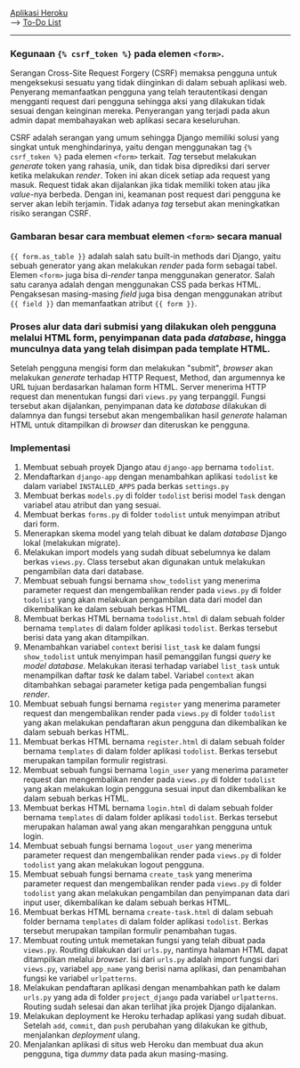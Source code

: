 [Aplikasi Heroku](https://pbp-assignment.herokuapp.com/) <br>
--> [To-Do List](https://pbp-assignment.herokuapp.com/todolist/)
 <hr>

### Kegunaan `{% csrf_token %}` pada elemen `<form>`.
Serangan Cross-Site Request Forgery (CSRF) memaksa pengguna untuk mengeksekusi sesuatu yang tidak diinginkan di dalam sebuah aplikasi web. Penyerang memanfaatkan pengguna yang telah terautentikasi dengan mengganti request dari pengguna sehingga aksi yang dilakukan tidak sesuai dengan keinginan mereka. Penyerangan yang terjadi pada akun admin dapat membahayakan web aplikasi secara keseluruhan.
 
CSRF adalah serangan yang umum sehingga Django memiliki solusi yang singkat untuk menghindarinya, yaitu dengan menggunakan tag `{% csrf_token %}` pada elemen `<form>` terkait. _Tag_ tersebut melakukan _generate_ token yang rahasia, unik, dan tidak bisa diprediksi dari server ketika melakukan _render_. Token ini akan dicek setiap ada request yang masuk. Request tidak akan dijalankan jika tidak memiliki token atau jika _value_-nya berbeda. Dengan ini, keamanan post request dari pengguna ke server akan lebih terjamin. Tidak adanya _tag_ tersebut akan meningkatkan risiko serangan CSRF.
 
### Gambaran besar cara membuat elemen `<form>` secara manual
`{{ form.as_table }}` adalah salah satu built-in methods dari Django, yaitu sebuah generator yang akan melakukan _render_ pada form sebagai tabel. Elemen `<form>` juga bisa di-_render_ tanpa menggunakan generator. Salah satu caranya adalah dengan menggunakan CSS pada berkas HTML. Pengaksesan masing-masing _field_ juga bisa dengan menggunakan atribut `{{ field }}` dan memanfaatkan atribut `{{ form }}`.

### Proses alur data dari submisi yang dilakukan oleh pengguna melalui HTML form, penyimpanan data pada _database_, hingga munculnya data yang telah disimpan pada template HTML.
Setelah pengguna mengisi form dan melakukan "submit", _browser_ akan melakukan _generate_ terhadap HTTP Request, Method, dan argumennya ke URL tujuan berdasarkan halaman form HTML. Server menerima HTTP request dan menentukan fungsi dari `views.py` yang terpanggil. Fungsi tersebut akan dijalankan, penyimpanan data ke _database_ dilakukan di dalamnya dan fungsi tersebut akan mengembalikan hasil _generate_ halaman HTML untuk ditampilkan di _browser_ dan diteruskan ke pengguna.

### Implementasi
1. Membuat sebuah proyek Django atau `django-app` bernama `todolist`.
2. Mendaftarkan `django-app` dengan menambahkan aplikasi `todolist` ke dalam variabel `INSTALLED_APPS` pada berkas `settings.py`
3. Membuat berkas `models.py` di folder `todolist` berisi model `Task` dengan variabel atau atribut dan yang sesuai.
4. Membuat berkas `forms.py` di folder `todolist` untuk menyimpan atribut dari form.
5. Menerapkan skema model yang telah dibuat ke dalam _database_ Django lokal (melakukan migrate).
6. Melakukan import models yang sudah dibuat sebelumnya ke dalam berkas `views.py`. Class tersebut akan digunakan untuk melakukan pengambilan data dari database. 
7. Membuat sebuah fungsi bernama `show_todolist` yang menerima parameter request dan mengembalikan render pada `views.py` di folder `todolist` yang akan melakukan pengambilan data dari model dan dikembalikan ke dalam sebuah berkas HTML.
8. Membuat berkas HTML bernama `todolist.html` di dalam sebuah folder bernama `templates` di dalam folder aplikasi `todolist`. Berkas tersebut berisi data yang akan ditampilkan.
9. Menambahkan variabel `context` berisi `list_task` ke dalam fungsi `show_todolist` untuk menyimpan hasil pemanggilan fungsi _query_ ke _model database_. Melakukan iterasi terhadap variabel `list_task` untuk menampilkan daftar _task_ ke dalam tabel. Variabel `context` akan ditambahkan sebagai parameter ketiga pada pengembalian fungsi _render_.
10. Membuat sebuah fungsi bernama `register` yang menerima parameter request dan mengembalikan render pada `views.py` di folder `todolist` yang akan melakukan pendaftaran akun pengguna dan dikembalikan ke dalam sebuah berkas HTML.
11. Membuat berkas HTML bernama `register.html` di dalam sebuah folder bernama `templates` di dalam folder aplikasi `todolist`. Berkas tersebut merupakan tampilan formulir registrasi.
12. Membuat sebuah fungsi bernama `login_user` yang menerima parameter request dan mengembalikan render pada `views.py` di folder `todolist` yang akan melakukan login pengguna sesuai input dan dikembalikan ke dalam sebuah berkas HTML.
13. Membuat berkas HTML bernama `login.html` di dalam sebuah folder bernama `templates` di dalam folder aplikasi `todolist`. Berkas tersebut merupakan halaman awal yang akan mengarahkan pengguna untuk login.
14. Membuat sebuah fungsi bernama `logout_user` yang menerima parameter request dan mengembalikan render pada `views.py` di folder `todolist` yang akan melakukan logout pengguna.
15. Membuat sebuah fungsi bernama `create_task` yang menerima parameter request dan mengembalikan render pada `views.py` di folder `todolist` yang akan melakukan pengambilan dan penyimpanan data dari input user, dikembalikan ke dalam sebuah berkas HTML.
16. Membuat berkas HTML bernama `create-task.html` di dalam sebuah folder bernama `templates` di dalam folder aplikasi `todolist`. Berkas tersebut merupakan tampilan formulir penambahan tugas.
17. Membuat routing untuk memetakan fungsi yang telah dibuat pada `views.py`. Routing dilakukan dari `urls.py`, nantinya halaman HTML dapat ditampilkan melalui _browser_. Isi dari `urls.py` adalah import fungsi dari `views.py`, variabel `app_name` yang berisi nama aplikasi, dan penambahan fungsi ke variabel `urlpatterns`.
18. Melakukan pendaftaran aplikasi dengan menambahkan path ke dalam `urls.py` yang ada di folder `project_django` pada variabel `urlpatterns`. Routing sudah selesai dan akan terlihat jika projek Django dijalankan.
19. Melakukan deployment ke Heroku terhadap aplikasi yang sudah dibuat. <br>
Setelah `add`, `commit`, dan `push` perubahan yang dilakukan ke github, menjalankan _deployment_ ulang.
20. Menjalankan aplikasi di situs web Heroku dan membuat dua akun pengguna, tiga _dummy_ data pada akun masing-masing.
